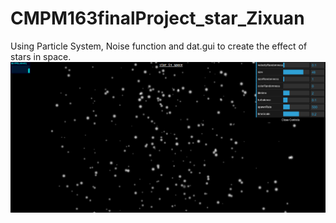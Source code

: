 # CMPM163finalProject_star_Zixuan
Using Particle System, Noise function and dat.gui to create the effect of stars in space.
![](https://raw.githubusercontent.com/sylviebunny/CMPM163finalProject_star_Zixuan/master/1.png)

